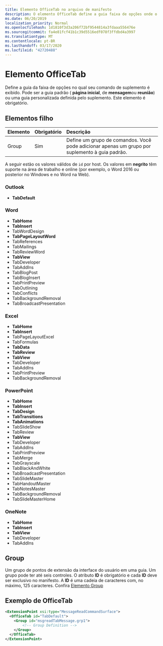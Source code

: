 ```yaml
---
title: Elemento OfficeTab no arquivo de manifesto
description: O elemento OfficeTab define a guia faixa de opções onde o comando de suplemento é exibido.
ms.date: 06/20/2019
localization_priority: Normal
ms.openlocfilehash: 1d1810f3d3a206f72bf9544814a3fdaaa556476e
ms.sourcegitcommit: fa4e81fcf41b1c39d5516edf078f3ffdbd4a3997
ms.translationtype: MT
ms.contentlocale: pt-BR
ms.lasthandoff: 03/17/2020
ms.locfileid: "42720488"
---
```

# <a name="officetab-element"></a>Elemento OfficeTab

Define a guia da faixa de opções no qual seu comando de suplemento é exibido. Pode ser a guia padrão ( **página inicial**, de **mensagem**ou **reunião**) ou uma guia personalizada definida pelo suplemento. Este elemento é obrigatório.

## <a name="child-elements"></a>Elementos filho

|  Elemento |  Obrigatório  |  Descrição  |
|:-----|:-----|:-----|
|  Group      | Sim |  Define um grupo de comandos. Você pode adicionar apenas um grupo por suplemento à guia padrão.  |

A seguir estão os valores válidos de `id` por host. Os valores em **negrito** têm suporte na área de trabalho e online (por exemplo, o Word 2016 ou posterior no Windows e no Word na Web).

### <a name="outlook"></a>Outlook

- **TabDefault**

### <a name="word"></a>Word

- **TabHome**
- **TabInsert**
- TabWordDesign
- **TabPageLayoutWord**
- TabReferences
- TabMailings
- TabReviewWord
- **TabView**
- TabDeveloper
- TabAddIns
- TabBlogPost
- TabBlogInsert
- TabPrintPreview
- TabOutlining
- TabConflicts
- TabBackgroundRemoval
- TabBroadcastPresentation

### <a name="excel"></a>Excel

- **TabHome**
- **TabInsert**
- TabPageLayoutExcel
- TabFormulas
- **TabData**
- **TabReview**
- **TabView**
- TabDeveloper
- TabAddIns
- TabPrintPreview
- TabBackgroundRemoval 

### <a name="powerpoint"></a>PowerPoint

- **TabHome**
- **TabInsert**
- **TabDesign**
- **TabTransitions**
- **TabAnimations**
- TabSlideShow
- TabReview
- **TabView**
- TabDeveloper
- TabAddIns
- TabPrintPreview
- TabMerge
- TabGrayscale
- TabBlackAndWhite
- TabBroadcastPresentation
- TabSlideMaster
- TabHandoutMaster
- TabNotesMaster
- TabBackgroundRemoval
- TabSlideMasterHome

### <a name="onenote"></a>OneNote

- **TabHome**
- **TabInsert**
- **TabView**
- TabDeveloper
- TabAddIns

## <a name="group"></a>Group

Um grupo de pontos de extensão da interface do usuário em uma guia. Um grupo pode ter até seis controles. O atributo **ID** é obrigatório e cada **ID** deve ser exclusivo no manifesto. A **ID** é uma cadeia de caracteres com, no máximo, 125 caracteres. Confira [Elemento Group](group.md)

## <a name="officetab-example"></a>Exemplo de OfficeTab

```xml
<ExtensionPoint xsi:type="MessageReadCommandSurface">
  <OfficeTab id="TabDefault">
    <Group id="msgreadTabMessage.grp1">
        <!-- Group Definition -->
    </Group>
  </OfficeTab>
</ExtensionPoint>
```
